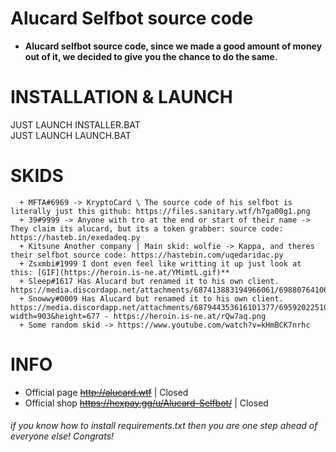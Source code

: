 # Alucard Selfbot source code
  - **Alucard selfbot source code, since we made a good amount of money out of it, we decided to give you the chance to do the same.**
  
# INSTALLATION & LAUNCH

JUST LAUNCH INSTALLER.BAT<br>JUST LAUNCH LAUNCH.BAT

# SKIDS
      + MFTA#6969 -> KryptoCard \ The source code of his selfbot is literally just this github: https://files.sanitary.wtf/h7ga00g1.png
      + 39#9999 -> Anyone with tro at the end or start of their name -> They claim its alucard, but its a token grabber: source code: https://hasteb.in/exedadeq.py
      + Kitsune Another company | Main skid: wolfie -> Kappa, and theres their selfbot source code: https://hastebin.com/uqedaridac.py
      + Zsxmbi#1999 I dont even feel like writting it up just look at this: [GIF](https://heroin.is-ne.at/YMimtL.gif)**
      + Sleep#1617 Has Alucard but renamed it to his own client. https://media.discordapp.net/attachments/687413883194966061/698807641065127946/unknown.png
      + Snowwy#0009 Has Alucard but renamed it to his own client. https://media.discordapp.net/attachments/687944353616101377/695920225106919514/unknown.png?width=903&height=677 - https://heroin.is-ne.at/rQw7aq.png
      + Some random skid -> https://www.youtube.com/watch?v=kHmBCK7nrhc
      
# INFO
 - Official page ~~http://alucard.wtf~~ | Closed
 - Official shop ~~https://hexpay.gg/u/Alucard-Selfbot/~~ | Closed

###### if you know how to install requirements.txt then you are one step ahead of everyone else! Congrats!

